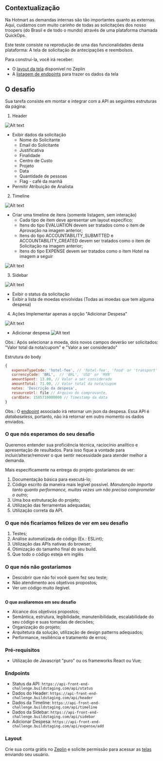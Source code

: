 ## **Contextualização**

Na Hotmart as demandas internas são tão importantes quanto as externas. Aqui, cuidamos com muito carinho de todas as solicitações dos nosso troopers (do Brasil e de todo o mundo) através de uma plataforma chamada QuickOps. 

Este teste consiste na reprodução de uma das funcionalidades desta plataforma: A tela de solicitação de antecipações e reembolsos.

Para construí-la, você irá receber:

*   O [layout da tela](#layout) disponível no Zeplin
*   A [listagem de endpoints](#endpoints) para trazer os dados da tela


## **O desafio**

Sua tarefa consiste em montar e integrar com a API as seguintes estruturas da página:

1. Header

![Alt text](assets/images/header.jpeg?raw=true "Header")

*   Exibir dados da solicitação
    *   Nome do Solicitante
    *   Email do Solicitante
    *   Justificativa
    *   Finalidade
    *   Centro de Custo
    *   Projeto
    *   Data
    *   Quantidade de pessoas
    *   Flag - café da manhã
*   Permitir Atribuição de Analista

2. Timeline

![Alt text](assets/images/timeline.jpeg?raw=true "Timeline")

*   Criar uma timeline de itens (somente listagem, sem interação)
    *   Cada tipo de item deve apresentar um layout específico;
    *	Itens do tipo EVALUATION devem ser tratados como o item de Aprovação na imagem anterior;
    *	Itens do tipo ACCOUNTABILITY_SUBMITTED e ACCOUNTABILITY_CREATED devem ser tratados como o item de Solicitação na imagem anterior;
    *	Itens do tipo EXPENSE devem ser tratados como o item Hotel na imagem a seguir

![Alt text](assets/images/item.jpeg?raw=true "Item")

3. Sidebar

![Alt text](assets/images/sidebar.jpeg?raw=true "Sidebar")

*   Exibir o status da solicitação
*   Exibir a lista de moedas envolvidas (Todas as moedas que tem alguma despesa)

4. Ações
Implementar apenas a opção "Adicionar Despesa"

![Alt text](assets/images/barra-acoes.jpeg?raw=true "Barra Ações")

*   Adicionar despesa
![Alt text](assets/images/despesa.jpeg?raw=true "Adicionar Despesa")

Obs.: Após selecionar a moeda, dois novos campos deverão ser solicitados: "Valor total da nota/cupom" e "Valor a ser considerado"

Estrutura do body
```javascript
{
   expenseTypeCode: 'hotel-fee', // 'hotel-fee', 'food' or 'transport'
   currencyCode: 'BRL',  // 'BRL', 'USD' or 'MXN'
   amountSpent: 13.00, // Valor a ser considerado
   amountTotal: 71.00, // Valor total da nota/cupom
   notes: 'Descrição da despesa',
   resourceUrl: file // Arquivo do comprovante,
   cardDate: 1585710000000 // Timestamp da data
}
```

Obs.: O [endpoint](#endpoints) associado irá retornar um json da despesa. Essa API é _databaseless_, portanto, não irá retornar em outro momento os dados enviados.


### **O que nós esperamos do seu desafio**

Queremos entender sua proficiência técnica, raciocínio analítico e apresentação de resultados. Para isso fique a vontade para incluir/alterar/remover o que sentir necessidade para atender melhor a demanda.

Mais especificamente na entrega do projeto gostaríamos de ver:


1. Documentação básica para executá-lo;
2. Código escrito da maneira mais legível possível. _Manutenção importa tanto quanto performance, muitas vezes um não precisa comprometer o outro_;
3. Uma boa estruturação do projeto;
4. Utilização das ferramentas adequadas;
5. Utilização correta da API.


### **O que nós ficaríamos felizes de ver em seu desafio**



1. Testes;
2. Análise automatizada de código (Ex.: ESLint);
3. Utilização das APIs nativas do browser;
4. Otimização do tamanho final do seu build.
5. Que todo o código esteja em inglês


### **O que nós não gostaríamos**



*   Descobrir que não foi você quem fez seu teste;
*   Não atendimento aos objetivos propostos;
*   Ver um código muito ilegível.

## 
**O que avaliaremos em seu desafio**

*   Alcance dos objetivos propostos;
*   Semântica, estrutura, legibilidade, manutenibilidade, escalabilidade do seu código e suas tomadas de decisões;
*   Organização do projeto;
*   Arquitetura da solução, utilização de design patterns adequados;
*   Performance, resiliência e tratamento de erros;


### **Pré-requisitos**

*   Utilização de Javascript "puro" ou os frameworks React ou Vue;


### **Endpoints**

* Status da API: `https://api-front-end-challenge.buildstaging.com/api/status`
* Dados do Header: `https://api-front-end-challenge.buildstaging.com/api/header`
* Dados da Timeline: `https://api-front-end-challenge.buildstaging.com/api/timeline`
* Dados da Sidebar: `https://api-front-end-challenge.buildstaging.com/api/sidebar`
* Adicionar Despesa: `https://api-front-end-challenge.buildstaging.com/api/expense/add`

### **Layout**

Crie sua conta grátis no [Zeplin](https://zeplin.io/) e solicite permissão para acessar as [telas](https://zpl.io/VKMGOg8) enviando seu usuário.
